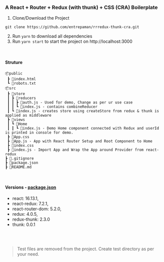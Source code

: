 ### A React + Router + Redux (with thunk) + CSS (CRA) Boilerplate

1. Clone/Download the Project

`git clone https://github.com/entrepaman/rrredux-thunk-cra.git`

2. Run `yarn` to download all dependencies
3. Run `yarn start` to start the project on http://localhost:3000

<br />

#### Struture

```
📦public
 ┣ 📜index.html
 ┗ 📜robots.txt
📦src
 ┣ 📂store
 ┃ ┣ 📂reducers
 ┃ ┃ ┣ 📜auth.js - Used for demo, Change as per ur use case
 ┃ ┃ ┗ 📜index.js - contains combineReducer
 ┃ ┗ 📜index.js - creates store using createStore from redux & thunk is applied as middleware
 ┣ 📂views
 ┃ ┗ 📂Home
 ┃ ┃ ┗ 📜index.js - Demo Home component connected with Redux and userId is printed in console for demo.
 ┣ 📜App.css
 ┣ 📜App.js - App with React Router Setup and Root Component to Home
 ┣ 📜index.css
 ┣ 📜index.js - Import App and Wrap the App around Provider from react-redux
┣ 📜.gitignore
┣ 📜package.json
┣ 📜README.md
```

<br />

#### Versions - [package.json](https://github.com/entrepaman/rrredux-thunk-cra/blob/master/package.json)

-   react: 16.13.1,
-   react-redux: 7.2.1,
-   react-router-dom: 5.2.0,
-   redux: 4.0.5,
-   redux-thunk: 2.3.0
-   thunk: 0.0.1

<br /><br />

> Test files are removed from the project. Create test directory as per your need.
